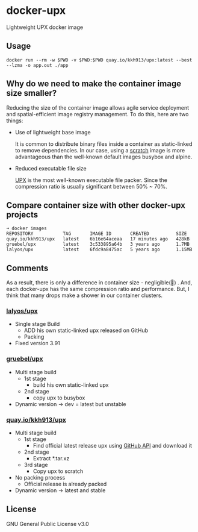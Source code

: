 # docker-upx
Lightweight UPX docker image

## Usage 

```
docker run --rm -w $PWD -v $PWD:$PWD quay.io/kkh913/upx:latest --best --lzma -o app.out ./app
```

## Why do we need to make the container image size smaller?
Reducing the size of the container image allows agile service deployment and spatial-efficient image registry management. To do this, here are two things:

- Use of lightweight base image
  
  It is common to distribute binary files inside a container as static-linked to remove dependencies. In our case, using a [scratch] image is more advantageous than the well-known default images busybox and alpine.
  
- Reduced executable file size

  [UPX] is the most well-known executable file packer. Since the compression ratio is usually significant between 50% ~ 70%.

## Compare container size with other docker-upx projects
```
➜ docker images
REPOSITORY           TAG       IMAGE ID       CREATED          SIZE
quay.io/kkh913/upx   latest    6b16e64aceaa   17 minutes ago   428kB
gruebel/upx          latest    3c533895a64b   3 years ago      1.7MB
lalyos/upx           latest    6fdc9a8475ac   5 years ago      1.15MB
```
## Comments
As a result, there is only a difference in container size - negligible(🤔) . And, each docker-upx has the same compression ratio and performance. But, I think that many drops make a shower in our container clusters.

### [lalyos/upx]
- Single stage Build
  - ADD his own static-linked upx released on GitHub 
  - Packing
- Fixed version 3.91
### [gruebel/upx]
- Multi stage build
  - 1st stage
    - build his own static-linked upx
  - 2nd stage
    - copy upx to busybox
- Dynamic version -> dev = latest but unstable
### [quay.io/kkh913/upx]
- Multi stage build
  - 1st stage
    - Find official latest release upx using [GitHub API] and download it
  - 2nd stage
    - Extract *.tar.xz
  - 3rd stage
    - Copy upx to scratch
- No packing process
  - Official release is already packed
- Dynamic version -> latest and stable


## License 

GNU General Public License v3.0

[scratch]: https://hub.docker.com/_/scratch/
[UPX]: https://github.com/upx/upx
[lalyos/upx]: https://github.com/lalyos/docker-upx
[gruebel/upx]: https://github.com/gruebel/docker-upx
[GitHub API]: https://docs.github.com/en/rest
[quay.io/kkh913/upx]: https://quay.io/repository/kkh913/upx
